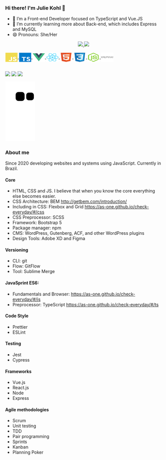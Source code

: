 ### Hi there! I'm Julie Kohl 👋

- 🔭 I’m a Front-end Developer focused on TypeScript and Vue.JS
- 🌱 I’m currently learning more about Back-end, which includes Express and MySQL
- 😄 Pronouns: She/Her

<div align="center">
  <a href="https://github.com/juliekohl">
  <img height="180em" src="https://github-readme-stats.vercel.app/api?username=juliekohl&show_icons=true&theme=dracula&include_all_commits=true&count_private=true"/>
  <img height="180em" src="https://github-readme-stats.vercel.app/api/top-langs/?username=juliekohl&layout=compact&langs_count=7&theme=dracula"/>
</div>
<div style="display: inline_block"><br>
  <img align="center" alt="Julie-Js" height="30" width="40" src="https://raw.githubusercontent.com/devicons/devicon/master/icons/javascript/javascript-plain.svg">
  <img align="center" alt="Julie-Ts" height="30" width="40" src="https://raw.githubusercontent.com/devicons/devicon/master/icons/typescript/typescript-plain.svg">
  <img align="center" alt="Julie-Vue" height="30" width="40" src="https://raw.githubusercontent.com/devicons/devicon/master/icons/vuejs/vuejs-original.svg">
  <img align="center" alt="Julie-React" height="30" width="40" src="https://raw.githubusercontent.com/devicons/devicon/master/icons/react/react-original.svg">
  <img align="center" alt="Julie-HTML" height="30" width="40" src="https://raw.githubusercontent.com/devicons/devicon/master/icons/html5/html5-original.svg">
  <img align="center" alt="Julie-CSS" height="30" width="40" src="https://raw.githubusercontent.com/devicons/devicon/master/icons/css3/css3-original.svg">
  <img align="center" alt="Julie-Node" height="30" width="40" src="https://raw.githubusercontent.com/devicons/devicon/master/icons/nodejs/nodejs-plain.svg">
  <img align="center" alt="Julie-Express" height="30" width="40" src="https://raw.githubusercontent.com/devicons/devicon/master/icons/express/express-original-wordmark.svg">
  
##
 
<div> 
  <a href="https://instagram.com/julianacochenski" target="_blank"><img src="https://img.shields.io/badge/-Instagram-%23E4405F?style=for-the-badge&logo=instagram&logoColor=white" target="_blank"></a>
  <a href = "mailto:juliana.cochenski@gmail.com"><img src="https://img.shields.io/badge/-Gmail-%23333?style=for-the-badge&logo=gmail&logoColor=white" target="_blank"></a>
  <a href="https://www.linkedin.com/in/julianacochenski/" target="_blank"><img src="https://img.shields.io/badge/-LinkedIn-%230077B5?style=for-the-badge&logo=linkedin&logoColor=white" target="_blank"></a> 
 
  ![Snake animation](https://github.com/juliekohl/juliekohl/blob/output/github-contribution-grid-snake.svg)
 
</div>

### About me

Since 2020 developing websites and systems using JavaScript. Currently in Brazil.

#### Core

- HTML, CSS and JS. I believe that when you know the core everything else becomes easier.
- CSS Architecture: BEM http://getbem.com/introduction/ 
- Including in CSS: Flexbox and Grid https://as-one.github.io/check-everyday/#/css 
- CSS Preprocessor: SCSS 
- Framework: Bootstrap 5 
- Package manager: npm 
- CMS: WordPress, Gutenberg, ACF, and other WordPress plugins 
- Design Tools: Adobe XD and Figma 

#### Versioning

- CLI: git
- Flow: GitFlow
- Tool: Sublime Merge 

#### JavaSprint ES6: 

- Fundamentals and Browser: https://as-one.github.io/check-everyday/#/js 
- Preprocessor: TypeScript https://as-one.github.io/check-everyday/#/ts 

#### Code Style
  
- Prettier
- ESLint

#### Testing

- Jest
- Cypress

#### Frameworks

- Vue.js
- React.js
- Node
- Express

#### Agile methodologies

- Scrum
- Unit testing
- TDD
- Pair programming
- Sprints 
- Kanban 
- Planning Poker 
